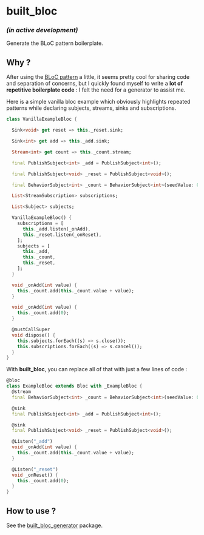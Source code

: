 # built_bloc 

### *(in active development)*

Generate the BLoC pattern boilerplate.

## Why ?

After using the [BLoC pattern](https://medium.com/flutter-io/build-reactive-mobile-apps-in-flutter-companion-article-13950959e381) a little, it seems pretty cool for sharing code and separation of concerns, but I quickly found myself to write a **lot of repetitive boilerplate code** : I felt the need for a generator to assist me.

Here is a simple vanilla bloc example which obviously highlights repeated patterns while declaring subjects, streams, sinks and subscriptions.

```dart
class VanillaExampleBloc {

  Sink<void> get reset => this._reset.sink;

  Sink<int> get add => this._add.sink;

  Stream<int> get count => this._count.stream;

  final PublishSubject<int> _add = PublishSubject<int>();

  final PublishSubject<void> _reset = PublishSubject<void>();

  final BehaviorSubject<int> _count = BehaviorSubject<int>(seedValue: 0);

  List<StreamSubscription> subscriptions;

  List<Subject> subjects;

  VanillaExampleBloc() {
    subscriptions = [
      this._add.listen(_onAdd),
      this._reset.listen(_onReset),
    ];
    subjects = [
      this._add,
      this._count,
      this._reset,
    ];
  }

  void _onAdd(int value) {
    this._count.add(this._count.value + value);
  }

  void _onAdd(int value) {
    this._count.add(0);
  }

  @mustCallSuper
  void dispose() {
    this.subjects.forEach((s) => s.close());
    this.subscriptions.forEach((s) => s.cancel());
  }
}
```

With **built_bloc**, you can replace all of that with just a few lines of code :

```dart
@bloc
class ExampleBloc extends Bloc with _ExampleBloc {
  @stream
  final BehaviorSubject<int> _count = BehaviorSubject<int>(seedValue: 0);

  @sink
  final PublishSubject<int> _add = PublishSubject<int>();

  @sink
  final PublishSubject<void> _reset = PublishSubject<void>();

  @Listen("_add")
  void _onAdd(int value) {
    this._count.add(this._count.value + value);
  }

  @Listen("_reset")
  void _onReset() {
    this._count.add(0);
  }
}
```

## How to use ?

See the [built_bloc_generator](https://pub.dartlang.org/packages/built_bloc_generator) package.